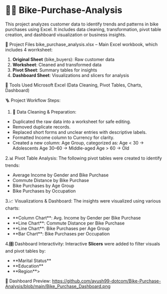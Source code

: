 # 🚴‍♂️ Bike-Purchase-Analysis
This project analyzes customer data to identify trends and patterns in bike purchases using Excel. It includes data cleaning, transformation, pivot table creation, and dashboard visualization or business insights.


📁 Project Files
bike_purchase_analysis.xlsx – Main Excel workbook, which includes 4 worrksheet:
1. **Original Sheet** (bike_buyers): Raw customer data
2. **Worksheet**: Cleaned and transformed data
3. **Pivot Sheet**: Summary tables for insights
4. **Dashboard Sheet**: Visualizations and slicers for analysis

🧰 Tools Used
Microsoft Excel (Data Cleaning, Pivot Tables, Charts, Dashboard)


🪜 Project Workflow Steps:

1. 🧹 Data Cleaning & Preparation:
<ul>
  <li>Duplicated the raw data into a worksheet for safe editing.
  <li>Removed duplicate records.
  <li>Replaced short forms and unclear entries with descriptive labels.
  <li>Formatted Income column to Currency for clarity.
  <li>Created a new column: Age Group, categorized as:
   Age < 30 → Adolescents
   Age 30–60 → Middle-aged
   Age > 60 → Old
   </ul>

2.📊 Pivot Table Analysis:
  The following pivot tables were created to identify trends:
  <ul>
  <li>Average Income by Gender and Bike Purchase</li>
  <li>Commute Distance by Bike Purchase</li>
  <li>Bike Purchases by Age Group</li>
  <li>Bike Purchases by Occupation</li>
  </ul>

3.📈 Visualizations & Dashboard:
  The insights were visualized using various charts:
  <ul>
  <li>**Column Chart**: Avg. Income by Gender per Bike Purchase</li>
  <li>**Line Chart**: Commute Distance per Bike Purchase</li>
  <li>**Line Chart**: Bike Purchases per Age Group</li>
  <li>**Bar Chart**: Bike Purchases per Occupation</li>
  </ul>

4.🎛️ Dashboard Interactivity:
  Interactive **Slicers** were added to filter visuals and pivot tables by:
  <ul>
  <li>**Marital Status**</li>
  <li>**Education**</li>
  <li>**Region**></li>
  </ul>

📸 Dashboard Preview:
https://github.com/ayush99-dotcom/Bike-Purchase-Analysis/blob/main/Bike_Purchase_Dashboard.png



   
